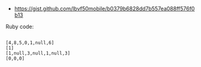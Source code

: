 - https://gist.github.com/lbvf50mobile/b0379b6828dd7b557ea088ff576f0b13

Ruby code:
```Ruby

```

```Tests
[4,8,5,0,1,null,6]
[1]
[1,null,3,null,1,null,3]
[0,0,0]
```
